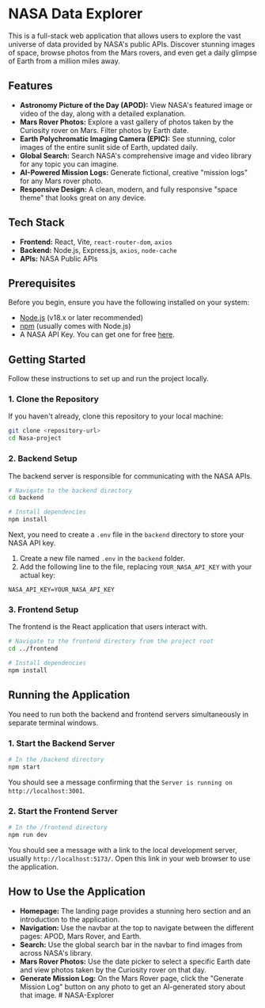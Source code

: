 # NASA Data Explorer

This is a full-stack web application that allows users to explore the vast universe of data provided by NASA's public APIs. Discover stunning images of space, browse photos from the Mars rovers, and even get a daily glimpse of Earth from a million miles away.

## Features

*   **Astronomy Picture of the Day (APOD):** View NASA's featured image or video of the day, along with a detailed explanation.
*   **Mars Rover Photos:** Explore a vast gallery of photos taken by the Curiosity rover on Mars. Filter photos by Earth date.
*   **Earth Polychromatic Imaging Camera (EPIC):** See stunning, color images of the entire sunlit side of Earth, updated daily.
*   **Global Search:** Search NASA's comprehensive image and video library for any topic you can imagine.
*   **AI-Powered Mission Logs:** Generate fictional, creative "mission logs" for any Mars rover photo.
*   **Responsive Design:** A clean, modern, and fully responsive "space theme" that looks great on any device.

## Tech Stack

*   **Frontend:** React, Vite, `react-router-dom`, `axios`
*   **Backend:** Node.js, Express.js, `axios`, `node-cache`
*   **APIs:** NASA Public APIs

## Prerequisites

Before you begin, ensure you have the following installed on your system:

*   [Node.js](https://nodejs.org/) (v18.x or later recommended)
*   [npm](https://www.npmjs.com/) (usually comes with Node.js)
*   A NASA API Key. You can get one for free [here](https://api.nasa.gov/).

## Getting Started

Follow these instructions to set up and run the project locally.

### 1. Clone the Repository

If you haven't already, clone this repository to your local machine:

```bash
git clone <repository-url>
cd Nasa-project
```

### 2. Backend Setup

The backend server is responsible for communicating with the NASA APIs.

```bash
# Navigate to the backend directory
cd backend

# Install dependencies
npm install
```

Next, you need to create a `.env` file in the `backend` directory to store your NASA API key.

1.  Create a new file named `.env` in the `backend` folder.
2.  Add the following line to the file, replacing `YOUR_NASA_API_KEY` with your actual key:

```
NASA_API_KEY=YOUR_NASA_API_KEY
```

### 3. Frontend Setup

The frontend is the React application that users interact with.

```bash
# Navigate to the frontend directory from the project root
cd ../frontend

# Install dependencies
npm install
```

## Running the Application

You need to run both the backend and frontend servers simultaneously in separate terminal windows.

### 1. Start the Backend Server

```bash
# In the /backend directory
npm start
```

You should see a message confirming that the `Server is running on http://localhost:3001`.

### 2. Start the Frontend Server

```bash
# In the /frontend directory
npm run dev
```

You should see a message with a link to the local development server, usually `http://localhost:5173/`. Open this link in your web browser to use the application.

## How to Use the Application

*   **Homepage:** The landing page provides a stunning hero section and an introduction to the application.
*   **Navigation:** Use the navbar at the top to navigate between the different pages: APOD, Mars Rover, and Earth.
*   **Search:** Use the global search bar in the navbar to find images from across NASA's library.
*   **Mars Rover Photos:** Use the date picker to select a specific Earth date and view photos taken by the Curiosity rover on that day.
*   **Generate Mission Log:** On the Mars Rover page, click the "Generate Mission Log" button on any photo to get an AI-generated story about that image. #   N A S A - E x p l o r e r  
 